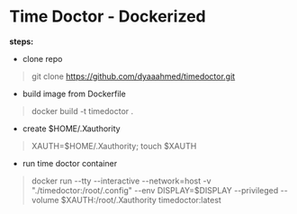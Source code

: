# Time Doctor - Dockerized
**steps:**
- clone repo
> git clone https://github.com/dyaaahmed/timedoctor.git
- build image from Dockerfile 
> docker build -t timedoctor .
- create $HOME/.Xauthority
> XAUTH=$HOME/.Xauthority; touch $XAUTH
- run time doctor container 
> docker run --tty --interactive --network=host -v "./timedoctor:/root/.config" --env DISPLAY=$DISPLAY --privileged --volume $XAUTH:/root/.Xauthority timedoctor:latest
